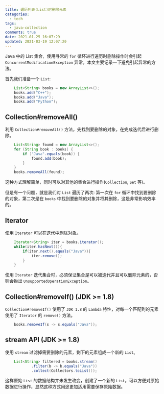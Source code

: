 ```yaml
---
title: 遍历列表(List)时删除元素
categories:
  - tech
tags:
  - java-collection
comments: true
date: 2021-01-25 16:07:29
updated: 2021-03-19 12:07:20
---
```


Java 中的 List 集合，使用寻常的 `for` 循环进行遍历时删除操作时会引起 `ConcurrentModificationException` 异常，本文主要记录一下避免引起异常的方法。

首先我们准备一个 `List`:

```java
    List<String> books = new ArrayList<>();
    books.add("C++");
    books.add("Java");
    books.add("Python");
```

## Collection#removeAll()

<!-- more -->

利用 `Collection#removeAll()` 方法，先找到要删除的对象，在完成迭代后进行删除。

```java
    List<String> found = new ArrayList<>();
    for (String book : books) {
        if ("Java".equals(book)) {
            found.add(book);
        }
    }
    books.removeAll(found);
```

这种方式理解简单，同时可以对其他的集合进行操作(`Collection`, `Set` 等)。

但是有一个问题，就是我们对 `List` 遍历了两次: 第一次在 `for` 循环中找到要删除的对象，第二次是在 `books` 中找到要删除的对象并将其删除，这是非常影响效率的。

## Iterator

使用 `Iterator` 可以在迭代中删除对象。

```java
    Iterator<String> iter = books.iterator();
    while(iter.hasNext()){
        if(iter.next().equals("Java")){
            iter.remove();
        }
    }
```

使用 `Iterator` 迭代集合时，必须保证集合是可以被迭代并且可以删除元素的，否则会抛出 `UnsupportedOperationException`。

## Collection#removeIf() (JDK >= 1.8)

`Collection#removeIf()` 使用了 `JDK 1.8` 的 `Lambda` 特性，对每一个匹配到的元素使用了 `Iterator` 的 `remove()` 方法。

```java
    books.removeIf(s -> s.equals("Java"));
```

## stream API (JDK >= 1.8)

使用 `stream` 过滤掉需要删除的元素，剩下的元素组成一个新的 `List`。

```java
    List<String> filtered = books.stream()
            .filter(b -> b.equals("Java"))
            .collect(Collectors.toList());
```

这样原始 `List` 的数据结构并未发生改变，创建了一个新的 `List`，可以方便对原始数据进行操作，显然这种方式用途更加适用需要保存原始数据。